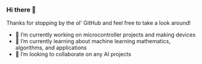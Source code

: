 ### Hi there 👋
Thanks for stopping by the ol' GitHub and feel free to take a look around!
- 🔭 I’m currently working on microcontroller projects and making devices
- 🌱 I’m currently learning about machine learning mathematics, algorithms, and applications
- 👯 I’m looking to collaborate on any AI projects
<!--
**greentextterminal/greentextterminal** is a ✨ _special_ ✨ repository because its `README.md` (this file) appears on your GitHub profile.

Here are some ideas to get you started:

- 🔭 I’m currently working on ...
- 🌱 I’m currently learning ...
- 👯 I’m looking to collaborate on ...
- 🤔 I’m looking for help with ...
- 💬 Ask me about ...
- 📫 How to reach me: ...
- 😄 Pronouns: ...
- ⚡ Fun fact: ...
-->
